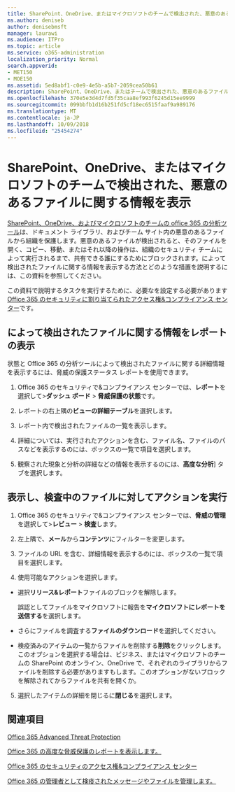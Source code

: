 ```yaml
---
title: SharePoint、OneDrive、またはマイクロソフトのチームで検出された、悪意のあるファイルに関する情報を表示
ms.author: deniseb
author: denisebmsft
manager: laurawi
ms.audience: ITPro
ms.topic: article
ms.service: o365-administration
localization_priority: Normal
search.appverid:
- MET150
- MOE150
ms.assetid: 5ed8abf1-c0e9-4e5b-a5b7-2059cea50b61
description: SharePoint、OneDrive、またはチームで検出された、悪意のあるファイルに関する情報を表示する場所とそれらのファイルに対してアクションを実行する方法について説明します。
ms.openlocfilehash: 370e5e3d4d7fd5f35caa8ef993f6245d15ee9999
ms.sourcegitcommit: 099bbfb1d16b251fd5cf18ec6515faaf9a989176
ms.translationtype: MT
ms.contentlocale: ja-JP
ms.lasthandoff: 10/09/2018
ms.locfileid: "25454274"
---
```

# <a name="view-information-about-malicious-files-detected-in-sharepoint-onedrive-or-microsoft-teams"></a>SharePoint、OneDrive、またはマイクロソフトのチームで検出された、悪意のあるファイルに関する情報を表示

[SharePoint、OneDrive、およびマイクロソフトのチームの office 365 の分析ツール](atp-for-spo-odb-and-teams.md)は、ドキュメント ライブラリ、およびチーム サイト内の悪意のあるファイルから組織を保護します。悪意のあるファイルが検出されると、そのファイルを開く、コピー、移動、またはそれ以降の操作は、組織のセキュリティ チームによって実行されるまで、共有できる誰にするためにブロックされます。によって検出されたファイルに関する情報を表示する方法とどのような措置を説明するには、この資料を参照してください。 

この資料で説明するタスクを実行するために、必要なを設定する必要があります[Office 365 のセキュリティに割り当てられたアクセス権&amp;コンプライアンス センター](permissions-in-the-security-and-compliance-center.md)です。 
  
## <a name="view-reports-with-information-about-detected-files"></a>によって検出されたファイルに関する情報をレポートの表示

状態と Office 365 の分析ツールによって検出されたファイルに関する詳細情報を表示するには、脅威の保護ステータス レポートを使用できます。
  
1. Office 365 のセキュリティで&amp;コンプライアンス センターでは、**レポート**を選択して\>**ダッシュ ボード** \> **脅威保護の状態**です。
    
2. レポートの右上隅の**ビューの詳細テーブル**を選択します。
    
3. レポート内で検出されたファイルの一覧を表示します。
    
4. 詳細については、実行されたアクションを含む、ファイル名、ファイルのパスなどを表示するのには、ボックスの一覧で項目を選択します。
    
5. 観察された現象と分析の詳細などの情報を表示するのには、**高度な分析**] タブを選択します。 
  
## <a name="view-and-take-action-on-files-in-quarantine"></a>表示し、検査中のファイルに対してアクションを実行

1. Office 365 のセキュリティで&amp;コンプライアンス センターでは、**脅威の管理**を選択して\>**レビュー** \> **検査**します。
    
2. 左上隅で、**メール**から**コンテンツ**にフィルターを変更します。
    
3. ファイルの URL を含む、詳細情報を表示するのには、ボックスの一覧で項目を選択します。
    
4. 使用可能なアクションを選択します。
    
  - 選択**リリース&amp;レポート**ファイルのブロックを解除します。 
    
    誤認としてファイルをマイクロソフトに報告を**マイクロソフトにレポートを送信する**を選択します。 
    
  - さらにファイルを調査する**ファイルのダウンロード**を選択してください。 
    
  - 検疫済みのアイテムの一覧からファイルを削除する**削除**をクリックします。このオプションを選択する場合は、ビジネス、またはマイクロソフトのチームの SharePoint のオンライン、OneDrive で、それぞれのライブラリからファイルを削除する必要がありますもします。このオプションがないブロックを解除されてからファイルを共有を開くか。 
    
5. 選択したアイテムの詳細を閉じるに**閉じる**を選択します。 
  
## <a name="related-topics"></a>関連項目

[Office 365 Advanced Threat Protection](office-365-atp.md)
  
[Office 365 の高度な脅威保護のレポートを表示します。](view-reports-for-atp.md)
  
[Office 365 のセキュリティのアクセス権&amp;コンプライアンス センター](permissions-in-the-security-and-compliance-center.md)

[Office 365 の管理者として検疫されたメッセージやファイルを管理します。](manage-quarantined-messages-and-files.md)
  

